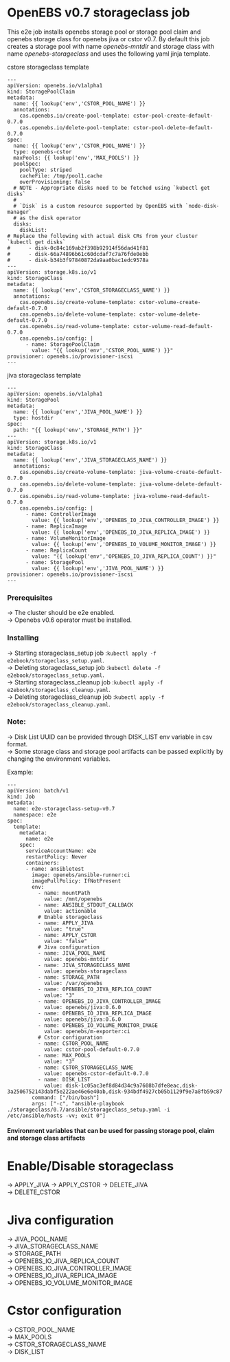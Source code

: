 # OpenEBS v0.7 storageclass job

This e2e job installs openebs storage pool or storage pool claim and openebs storage class for openebs jiva or cstor v0.7. By default this job creates a storage pool with name *openebs-mntdir* and storage class with name *openebs-storageclass* and uses the following yaml jinja template.

cstore storageclass template
```
---
apiVersion: openebs.io/v1alpha1
kind: StoragePoolClaim
metadata:
  name: {{ lookup('env','CSTOR_POOL_NAME') }}
  annotations:
    cas.openebs.io/create-pool-template: cstor-pool-create-default-0.7.0
    cas.openebs.io/delete-pool-template: cstor-pool-delete-default-0.7.0
spec:
  name: {{ lookup('env','CSTOR_POOL_NAME') }}
  type: openebs-cstor
  maxPools: {{ lookup('env','MAX_POOLS') }}
  poolSpec:
    poolType: striped
    cacheFile: /tmp/pool1.cache
    overProvisioning: false
  # NOTE - Appropriate disks need to be fetched using `kubectl get disks`
  #
  # `Disk` is a custom resource supported by OpenEBS with `node-disk-manager` 
  # as the disk operator
  disks:
    diskList:
# Replace the following with actual disk CRs from your cluster `kubectl get disks`
#      - disk-0c84c169ab2f398b92914f56dad41f81
#      - disk-66a74896b61c60dcdaf7c7a76fde0ebb
#      - disk-b34b3f97840872da9aa0bac1edc9578a
---
apiVersion: storage.k8s.io/v1
kind: StorageClass
metadata:
  name: {{ lookup('env','CSTOR_STORAGECLASS_NAME') }}
  annotations:
    cas.openebs.io/create-volume-template: cstor-volume-create-default-0.7.0
    cas.openebs.io/delete-volume-template: cstor-volume-delete-default-0.7.0
    cas.openebs.io/read-volume-template: cstor-volume-read-default-0.7.0
    cas.openebs.io/config: |
      - name: StoragePoolClaim
        value: "{{ lookup('env','CSTOR_POOL_NAME') }}"
provisioner: openebs.io/provisioner-iscsi
---
```

jiva storageclass template
```
---
apiVersion: openebs.io/v1alpha1
kind: StoragePool
metadata:
  name: {{ lookup('env','JIVA_POOL_NAME') }}
  type: hostdir
spec:
  path: "{{ lookup('env','STORAGE_PATH') }}"
---
apiVersion: storage.k8s.io/v1
kind: StorageClass
metadata:
  name: {{ lookup('env','JIVA_STORAGECLASS_NAME') }}
  annotations:
    cas.openebs.io/create-volume-template: jiva-volume-create-default-0.7.0
    cas.openebs.io/delete-volume-template: jiva-volume-delete-default-0.7.0
    cas.openebs.io/read-volume-template: jiva-volume-read-default-0.7.0
    cas.openebs.io/config: |
      - name: ControllerImage
        value: {{ lookup('env','OPENEBS_IO_JIVA_CONTROLLER_IMAGE') }}
      - name: ReplicaImage
        value: {{ lookup('env','OPENEBS_IO_JIVA_REPLICA_IMAGE') }}
      - name: VolumeMonitorImage
        value: {{ lookup('env','OPENEBS_IO_VOLUME_MONITOR_IMAGE') }}
      - name: ReplicaCount
        value: "{{ lookup('env','OPENEBS_IO_JIVA_REPLICA_COUNT') }}"
      - name: StoragePool
        value: {{ lookup('env','JIVA_POOL_NAME') }}
provisioner: openebs.io/provisioner-iscsi
---
```
### Prerequisites

-> The cluster should be e2e enabled.  
-> Openebs v0.6 operator must be installed.  

### Installing

-> Starting storageclass_setup job :```kubectl apply -f e2ebook/storageclass_setup.yaml```.  
-> Deleting storageclass_setup job :```kubectl delete -f e2ebook/storageclass_setup.yaml```.  
-> Starting storageclass_cleanup job :```kubectl apply -f e2ebook/storageclass_cleanup.yaml```.  
-> Deleting storageclass_cleanup job :```kubectl apply -f e2ebook/storageclass_cleanup.yaml```.  

### Note:

-> Disk List UUID can be provided through DISK_LIST env variable in csv format.  
-> Some storage class and storage pool artifacts can be passed explicitly by changing the environment variables.

Example:

```
---
apiVersion: batch/v1
kind: Job
metadata:
  name: e2e-storageclass-setup-v0.7
  namespace: e2e 
spec:
  template:
    metadata:
      name: e2e
    spec:
      serviceAccountName: e2e
      restartPolicy: Never
      containers:
      - name: ansibletest
        image: openebs/ansible-runner:ci
        imagePullPolicy: IfNotPresent
        env: 
          - name: mountPath
            value: /mnt/openebs
          - name: ANSIBLE_STDOUT_CALLBACK
            value: actionable
          # Enable storageclass
          - name: APPLY_JIVA
            value: "true"
          - name: APPLY_CSTOR
            value: "false"
          # Jiva configuration
          - name: JIVA_POOL_NAME
            value: openebs-mntdir
          - name: JIVA_STORAGECLASS_NAME
            value: openebs-storageclass
          - name: STORAGE_PATH
            value: /var/openebs
          - name: OPENEBS_IO_JIVA_REPLICA_COUNT
            value: "3"
          - name: OPENEBS_IO_JIVA_CONTROLLER_IMAGE
            value: openebs/jiva:0.6.0
          - name: OPENEBS_IO_JIVA_REPLICA_IMAGE
            value: openebs/jiva:0.6.0
          - name: OPENEBS_IO_VOLUME_MONITOR_IMAGE
            value: openebs/m-exporter:ci
          # Cstor configuration
          - name: CSTOR_POOL_NAME
            value: cstor-pool-default-0.7.0
          - name: MAX_POOLS
            value: "3"
          - name: CSTOR_STORAGECLASS_NAME
            value: openebs-cstor-default-0.7.0
          - name: DISK_LIST
            value: disk-1c05ac3ef8d84d34c9a7608b7dfe8eac,disk-3a2506752143dabf5e222ae46e6e40ab,disk-934bdf4927cb05b1129f9e7a8fb59c87
        command: ["/bin/bash"]
        args: ["-c", "ansible-playbook ./storageclass/0.7/ansible/storageclass_setup.yaml -i /etc/ansible/hosts -vv; exit 0"]

```


#### Environment variables that can be used for passing storage pool, claim and storage class artifacts  

# Enable/Disable storageclass
-> APPLY_JIVA 
-> APPLY_CSTOR 
-> DELETE_JIVA  
-> DELETE_CSTOR  
# Jiva configuration  
-> JIVA_POOL_NAME  
-> JIVA_STORAGECLASS_NAME  
-> STORAGE_PATH  
-> OPENEBS_IO_JIVA_REPLICA_COUNT  
-> OPENEBS_IO_JIVA_CONTROLLER_IMAGE  
-> OPENEBS_IO_JIVA_REPLICA_IMAGE  
-> OPENEBS_IO_VOLUME_MONITOR_IMAGE  
# Cstor configuration  
-> CSTOR_POOL_NAME  
-> MAX_POOLS  
-> CSTOR_STORAGECLASS_NAME  
-> DISK_LIST  
